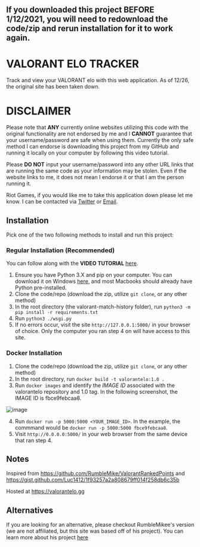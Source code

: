 ## If you downloaded this project BEFORE 1/12/2021, you will need to redownload the code/zip and rerun installation for it to work again.

# VALORANT ELO TRACKER

Track and view your VALORANT elo with this web application. As of 12/26, the original site has been taken down.

# DISCLAIMER
Please note that **ANY** currently online websites utilizing this code with the original functionality are not endorsed by me and I **CANNOT** guarantee that your username/password are safe when using them. Currently the only safe method I can endorse is downloading this project from my GitHub and running it locally on your computer by following this video tutorial.

Please **DO NOT** input your username/password into any other URL links that are running the same code as your information may be stolen. Even if the website links to me, it does not mean I endorse it or that I am the person running it.

Riot Games, if you would like me to take this application down please let me know. I can be contacted via [Twitter](https://twitter.com/_dylantheriot) or [Email](mailto:dylantheriot@tamu.edu).

## Installation
Pick one of the two following methods to install and run this project:
### Regular Installation (Recommended)
You can follow along with the **VIDEO TUTORIAL** [here](https://youtu.be/56D9lH0O5hU).

1. Ensure you have Python 3.X and pip on your computer. You can download it on Windows [here](https://www.microsoft.com/en-us/p/python-39/9p7qfqmjrfp7?activetab=pivot:overviewtab), and most Macbooks should already have Python pre-installed.
2. Clone the code/repo (download the zip, utilize `git clone`, or any other method)
3. In the root directory (the valorant-match-history folder), run `python3 -m pip install -r requirements.txt`
4. Run `python3 ./wsgi.py`
5. If no errors occur, visit the site `http://127.0.0.1:5000/` in your browser of choice. Only the computer you ran step 4 on will have access to this site.

### Docker Installation
1. Clone the code/repo (download the zip, utilize `git clone`, or any other method)
2. In the root directory, run `docker build -t valorantelo:1.0 .`
3. Run `docker images` and identify the *IMAGE ID* associated with the valorantelo repository and 1.0 tag. In the following screenshot, the IMAGE ID is fbce9febcaa8.

![image](https://user-images.githubusercontent.com/43360378/103196926-ada76100-48aa-11eb-97bc-ca475d9c7696.png)

4. Run `docker run -p 5000:5000 <YOUR_IMAGE_ID>`. In the example, the commmand would be `docker run -p 5000:5000 fbce9febcaa8`.
5. Visit `http://0.0.0.0:5000/` in your web browser from the same device that ran step 4.


## Notes
Inspired from https://github.com/RumbleMike/ValorantRankedPoints and https://gist.github.com/Luc1412/1f93257a2a808679ff014f258db6c35b

Hosted at https://valorantelo.gg

## Alternatives
If you are looking for an alternative, please checkout RumbleMikee's version (we are not affiliated, but this site was based off of his project). You can learn more about his project [here](https://twitter.com/RumbleMikee/status/1341427684145033217?s=20)
